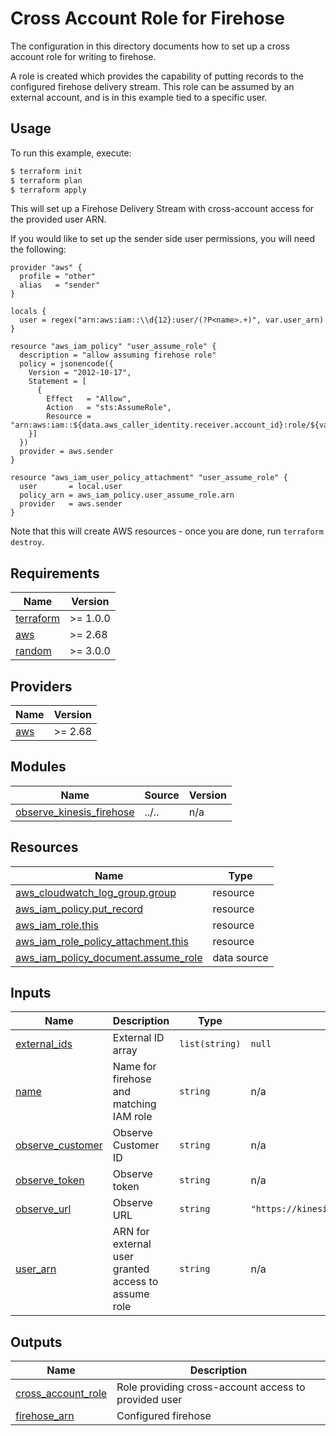 # Cross Account Role for Firehose

The configuration in this directory documents how to set up a cross account role for writing to firehose.

A role is created which provides the capability of putting records to the
configured firehose delivery stream. This role can be assumed by an external
account, and is in this example tied to a specific user.

## Usage

To run this example, execute:

```bash
$ terraform init
$ terraform plan
$ terraform apply
```

This will set up a Firehose Delivery Stream with cross-account access for the provided user ARN.

If you would like to set up the sender side user permissions, you will need the following:

```
provider "aws" {
  profile = "other"
  alias   = "sender"
}

locals {
  user = regex("arn:aws:iam::\\d{12}:user/(?P<name>.+)", var.user_arn)
}

resource "aws_iam_policy" "user_assume_role" {
  description = "allow assuming firehose role"
  policy = jsonencode({
    Version = "2012-10-17",
    Statement = [
      {
        Effect   = "Allow",
        Action   = "sts:AssumeRole",
        Resource = "arn:aws:iam::${data.aws_caller_identity.receiver.account_id}:role/${var.name}"
    }]
  })
  provider = aws.sender
}

resource "aws_iam_user_policy_attachment" "user_assume_role" {
  user       = local.user
  policy_arn = aws_iam_policy.user_assume_role.arn
  provider   = aws.sender
}
```

Note that this will create AWS resources - once you are done, run `terraform destroy`.

<!-- BEGINNING OF PRE-COMMIT-TERRAFORM DOCS HOOK -->
## Requirements

| Name | Version |
|------|---------|
| <a name="requirement_terraform"></a> [terraform](#requirement\_terraform) | >= 1.0.0 |
| <a name="requirement_aws"></a> [aws](#requirement\_aws) | >= 2.68 |
| <a name="requirement_random"></a> [random](#requirement\_random) | >= 3.0.0 |

## Providers

| Name | Version |
|------|---------|
| <a name="provider_aws"></a> [aws](#provider\_aws) | >= 2.68 |

## Modules

| Name | Source | Version |
|------|--------|---------|
| <a name="module_observe_kinesis_firehose"></a> [observe\_kinesis\_firehose](#module\_observe\_kinesis\_firehose) | ../.. | n/a |

## Resources

| Name | Type |
|------|------|
| [aws_cloudwatch_log_group.group](https://registry.terraform.io/providers/hashicorp/aws/latest/docs/resources/cloudwatch_log_group) | resource |
| [aws_iam_policy.put_record](https://registry.terraform.io/providers/hashicorp/aws/latest/docs/resources/iam_policy) | resource |
| [aws_iam_role.this](https://registry.terraform.io/providers/hashicorp/aws/latest/docs/resources/iam_role) | resource |
| [aws_iam_role_policy_attachment.this](https://registry.terraform.io/providers/hashicorp/aws/latest/docs/resources/iam_role_policy_attachment) | resource |
| [aws_iam_policy_document.assume_role](https://registry.terraform.io/providers/hashicorp/aws/latest/docs/data-sources/iam_policy_document) | data source |

## Inputs

| Name | Description | Type | Default | Required |
|------|-------------|------|---------|:--------:|
| <a name="input_external_ids"></a> [external\_ids](#input\_external\_ids) | External ID array | `list(string)` | `null` | no |
| <a name="input_name"></a> [name](#input\_name) | Name for firehose and matching IAM role | `string` | n/a | yes |
| <a name="input_observe_customer"></a> [observe\_customer](#input\_observe\_customer) | Observe Customer ID | `string` | n/a | yes |
| <a name="input_observe_token"></a> [observe\_token](#input\_observe\_token) | Observe token | `string` | n/a | yes |
| <a name="input_observe_url"></a> [observe\_url](#input\_observe\_url) | Observe URL | `string` | `"https://kinesis.collect.observeinc.com"` | no |
| <a name="input_user_arn"></a> [user\_arn](#input\_user\_arn) | ARN for external user granted access to assume role | `string` | n/a | yes |

## Outputs

| Name | Description |
|------|-------------|
| <a name="output_cross_account_role"></a> [cross\_account\_role](#output\_cross\_account\_role) | Role providing cross-account access to provided user |
| <a name="output_firehose_arn"></a> [firehose\_arn](#output\_firehose\_arn) | Configured firehose |
<!-- END OF PRE-COMMIT-TERRAFORM DOCS HOOK -->
